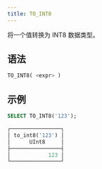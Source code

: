 ```yaml
---
title: TO_INT8
---
```


将一个值转换为 INT8 数据类型。

## 语法

```sql
TO_INT8( <expr> )
```

## 示例

```sql
SELECT TO_INT8('123');

┌────────────────┐
│ to_int8('123') │
│      UInt8     │
├────────────────┤
│            123 │
└────────────────┘
```